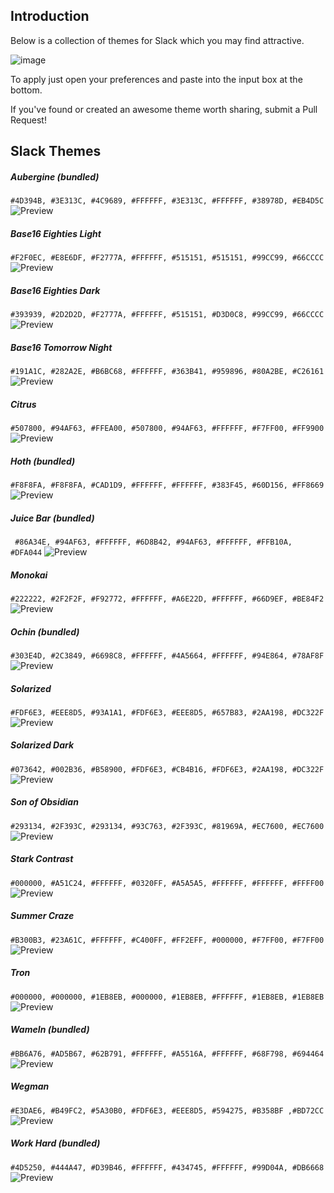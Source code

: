 ## Introduction

Below is a collection of themes for Slack which you may find attractive.

![image](http://i.imgur.com/2omkCml.png)

To apply just open your preferences and paste into the input box at the bottom.

If you've found or created an awesome theme worth sharing, submit a Pull Request!

## Slack Themes

##### Aubergine (bundled)
`#4D394B, #3E313C, #4C9689, #FFFFFF, #3E313C, #FFFFFF, #38978D, #EB4D5C` 
![Preview](https://photos-4.dropbox.com/t/0/AABToFeWR7xrydPNGZnPL51Pe7NylWAEgvXncJZOTpMueQ/12/360565/png/1024x768/3/1407801600/0/2/Screenshot%202014-08-10%2000.28.03.png/sFLRuOKihsaBwKeQ2Ihxw0Jo-jxDIOT0NFTgsJ2dxfw)

##### Base16 Eighties Light
`#F2F0EC, #E8E6DF, #F2777A, #FFFFFF, #515151, #515151, #99CC99, #66CCCC` 
![Preview](https://photos-1.dropbox.com/t/0/AADFxs8jr1sxJPLBfOj0t4a0vBgO0xBGZHcOQTmmkfuUJw/12/360565/png/1024x768/3/1407801600/0/2/Screenshot%202014-08-09%2017.34.36.png/OBuXC202Ijb3q3g44_D12GLxDH8qxO-rEjAFghABT7k)

##### Base16 Eighties Dark
`#393939, #2D2D2D, #F2777A, #FFFFFF, #515151, #D3D0C8, #99CC99, #66CCCC` 
![Preview](https://photos-4.dropbox.com/t/0/AADNYv27ZlWbqZle9kERhx6dENSE7mHYgFyEGFzzSCuJ-w/12/360565/png/1024x768/3/1407801600/0/2/Screenshot%202014-08-09%2017.35.23.png/Aswkof5vzoWUxrcdLiSvOq-SVvRc4HvUoOHSezRRkA0)

##### Base16 Tomorrow Night
`#191A1C, #282A2E, #B6BC68, #FFFFFF, #363B41, #959896, #80A2BE, #C26161` 
![Preview](https://photos-3.dropbox.com/t/0/AADQMOhNJWlFX_YwsuzLGiA34ImivVtFNk_csFkCeLi6Og/12/360565/png/1024x768/3/1407801600/0/2/Screenshot%202014-08-09%2017.35.54.png/Zk5Ru7RPAxhdSLjtjdBWfqu5q9yacABgEuO5iqnxxvw)

##### Citrus
`#507800, #94AF63, #FFEA00, #507800, #94AF63, #FFFFFF, #F7FF00, #FF9900` 
![Preview](https://photos-6.dropbox.com/t/0/AAAMuIJHxfA7y3Gf4tTbN2jWMFzuSe7qBAOuGsX4F_Tc_Q/12/360565/png/1024x768/3/1407801600/0/2/Screenshot%202014-08-09%2017.36.26.png/ZNXF6tPTJ4Dnx8nm5j4jxZBGJErVOVk_hoYjFUHTE6Q)

##### Hoth (bundled)
`#F8F8FA, #F8F8FA, #CAD1D9, #FFFFFF, #FFFFFF, #383F45, #60D156, #FF8669` 
![Preview](https://photos-2.dropbox.com/t/0/AACpW9-o1L_75avv5glmaHCYOFFd74TLkgIA3AHJV239uA/12/360565/png/1024x768/3/1407801600/0/2/Screenshot%202014-08-10%2000.28.42.png/vAL9-WKpG6-B1tR7nvB4w25JS5PPG5g0APTtXz25HUo)

##### Juice Bar (bundled)
` #86A34E, #94AF63, #FFFFFF, #6D8B42, #94AF63, #FFFFFF, #FFB10A, #DFA044` 
![Preview](https://photos-6.dropbox.com/t/0/AABA4NqZdjdtsJr4WxcGK2VKnJcIQxmnDfCzTyRe2Cm0kQ/12/360565/png/1024x768/3/1407801600/0/2/Screenshot%202014-08-10%2000.31.05.png/7nfraj8ZgMOTtJaPEqI-H8nVbBuumfpqqrrUY_SCaTw)

##### Monokai
`#222222, #2F2F2F, #F92772, #FFFFFF, #A6E22D, #FFFFFF, #66D9EF, #BE84F2` 
![Preview](https://photos-6.dropbox.com/t/0/AACkixzYPgEoj7Raug29A0HD4w-ytLS66j1hC_N8WeH-AA/12/360565/png/1024x768/3/1407801600/0/2/Screenshot%202014-08-09%2017.36.59.png/41xrDoO3Hza9VG5ORL4gBR_T8n17vdvH9M9vgk-I-VQ)

##### Ochin (bundled)
`#303E4D, #2C3849, #6698C8, #FFFFFF, #4A5664, #FFFFFF, #94E864, #78AF8F` 
![Preview](https://photos-2.dropbox.com/t/0/AABDGoVTX8eTXfvVvjXuhZTn6Eb2V21yRSPL17753K6AGQ/12/360565/png/1024x768/3/1407801600/0/2/Screenshot%202014-08-10%2000.31.59.png/4vG1It6Hxh5dd0_emjn1HE-8BedSBYpW60Crj3eVlOQ)

##### Solarized
`#FDF6E3, #EEE8D5, #93A1A1, #FDF6E3, #EEE8D5, #657B83, #2AA198, #DC322F` 
![Preview](https://photos-1.dropbox.com/t/0/AAC5mgHUMVVAMsDcM-4xBeiHcpp9LAAKgCQjUraD2n-e_w/12/360565/png/1024x768/3/1407801600/0/2/Screenshot%202014-08-09%2017.37.25.png/nc3BYSX2gZM0ueHphZulh7EEMYh-2yZ0mnEGv10GS1Q)
 
##### Solarized Dark
`#073642, #002B36, #B58900, #FDF6E3, #CB4B16, #FDF6E3, #2AA198, #DC322F` 
![Preview](https://photos-4.dropbox.com/t/0/AACdLSmZzI0vOmUCOhE8hywlZxselGOh9I2FLSkJBGcQ1Q/12/360565/png/1024x768/3/1407801600/0/2/Screenshot%202014-08-09%2017.38.02.png/B2p2soLlaa_qmV3qbwI0D8chA4pxcEV4MdzHhySvAbg)

##### Son of Obsidian
`#293134, #2F393C, #293134, #93C763, #2F393C, #81969A, #EC7600, #EC7600` 
![Preview](https://photos-5.dropbox.com/t/0/AADtGkyHXZVhZQsxoU_BeEiI1jtQVjcE2t18qKFKQ84jDw/12/360565/png/1024x768/3/1407801600/0/2/Screenshot%202014-08-09%2017.39.29.png/rWZN8EeUMUFZUbLsnNlXcC_-ZbBDeSsamu24fNT4WVs)

##### Stark Contrast
`#000000, #A51C24, #FFFFFF, #0320FF, #A5A5A5, #FFFFFF, #FFFFFF, #FFFF00` 
![Preview](https://photos-2.dropbox.com/t/0/AACocItRVNCy9eQ7250T84o4xkGKjN6kdXaTfdO0pZ0ttQ/12/360565/png/1024x768/3/1407801600/0/2/Screenshot%202014-08-09%2017.38.35.png/Iw0buTf2bx7qteFcZSKxDoS-7IgPirC-ER7kQ4q1Y2k)

##### Summer Craze
`#B300B3, #23A61C, #FFFFFF, #C400FF, #FF2EFF, #000000, #F7FF00, #F7FF00` 
![Preview](https://photos-6.dropbox.com/t/0/AAAUIMP6fzXpZVFoVwJm_uQiv6US7RrrLLPBOFTukgrMag/12/360565/png/1024x768/3/1407801600/0/2/Screenshot%202014-08-09%2017.40.05.png/bf1mPv1Y65xg0vJa9shoWivlg7BlkVbjt5cKg9m0PdQ)

##### Tron
`#000000, #000000, #1EB8EB, #000000, #1EB8EB, #FFFFFF, #1EB8EB, #1EB8EB` 
![Preview](https://photos-5.dropbox.com/t/0/AAC6weseLQXFcKoUIUyyLjV2Fg2SGynKpLGIWArGwmqYRg/12/360565/png/1024x768/3/1407801600/0/2/Screenshot%202014-08-09%2017.40.37.png/vlz7qWvM0KTmFRGQrf0mgkW1-pJGz09HCtZi4fwV4Fk)

##### WameIn (bundled)
`#BB6A76, #AD5B67, #62B791, #FFFFFF, #A5516A, #FFFFFF, #68F798, #694464` 
![Preview](https://photos-3.dropbox.com/t/0/AABVW9QGyOnIZdbfpBUA9L4wwI0DC7k0WavNHGgJD5R2AA/12/360565/png/1024x768/3/1407801600/0/2/Screenshot%202014-08-10%2000.30.15.png/r7-OtgiI8TSKnP1yBOPSvlOM4SdaUYvph0B7B_udjok)

##### Wegman
`#E3DAE6, #B49FC2, #5A30B0, #FDF6E3, #EEE8D5, #594275, #B358BF ,#BD72CC` ![Preview](https://photos-5.dropbox.com/t/0/AABUqR1JucgyQZfWzEBV-TaUW_CoywEvX5vvMF1tUTBLNQ/12/360565/png/1024x768/2/_/0/4/Screenshot%202014-08-12%2018.56.22.png/x9002bj9d26wggl/AABzowTBy9U2HdVWA93SKelPa/Screenshot%202014-08-12%2018.56.22.png)

##### Work Hard (bundled)
`#4D5250, #444A47, #D39B46, #FFFFFF, #434745, #FFFFFF, #99D04A, #DB6668` 
![Preview](https://photos-4.dropbox.com/t/0/AABOXXv_Eu_IK6LAMZbqZ-grizlHM5b-9hglCXDxmJaAOg/12/360565/png/1024x768/3/1407801600/0/2/Screenshot%202014-08-10%2000.32.48.png/SgiIXd_mcE-CbWVaDqlHt-yrzuHn31tgewIlp2-rSNo)
